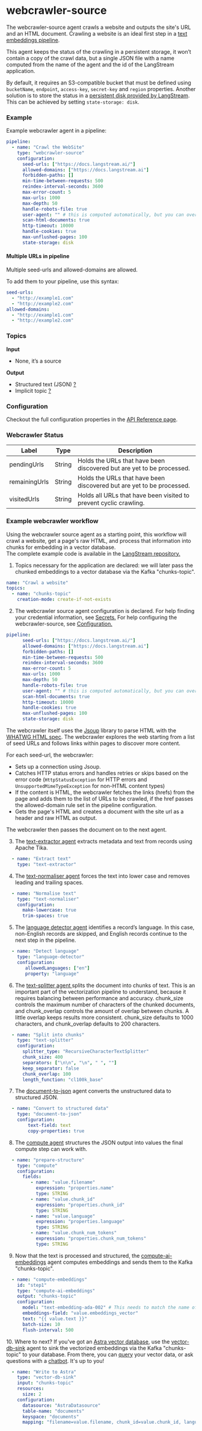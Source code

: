 # webcrawler-source

The webcrawler-source agent crawls a website and outputs the site's URL and an HTML document. Crawling a website is an ideal first step in a [text embeddings pipeline](https://github.com/LangStream/langstream/tree/main/examples/applications/webcrawler-source).

This agent keeps the status of the crawling in a persistent storage, it won’t contain a copy of the crawl data, but a single JSON file with a name computed from the name of the agent and the id of the LangStream application.

By default, it requires an S3-compatible bucket that must be defined using `bucketName`, `endpoint`, `access-key`, `secret-key` and `region` properties.
Another solution is to store the status in a [persistent disk provided by LangStream](../../building-applications/stateful-agents.md). This can be achieved by setting `state-storage: disk`.

### Example

Example webcrawler agent in a pipeline:

```yaml
pipeline:
  - name: "Crawl the WebSite"
    type: "webcrawler-source"
    configuration:
      seed-urls: ["https://docs.langstream.ai/"]
      allowed-domains: ["https://docs.langstream.ai"]
      forbidden-paths: []
      min-time-between-requests: 500
      reindex-interval-seconds: 3600
      max-error-count: 5
      max-urls: 1000
      max-depth: 50
      handle-robots-file: true
      user-agent: "" # this is computed automatically, but you can override it
      scan-html-documents: true
      http-timeout: 10000
      handle-cookies: true
      max-unflushed-pages: 100
      state-storage: disk
```

#### Multiple URLs in pipeline

Multiple seed-urls and allowed-domains are allowed.

To add them to your pipeline, use this syntax:

```yaml
seed-urls:
  - "http://example1.com"
  - "http://example2.com"
allowed-domains:
  - "http://example1.com"
  - "http://example2.com"  
```

### Topics

**Input**

* None, it’s a source

**Output**

* Structured text (JSON) [?](../agent-messaging.md)
* Implicit topic [?](../agent-messaging.md#implicit-input-and-output-topics)

### Configuration

Checkout the full configuration properties in the [API Reference page](../../building-applications/api-reference/agents.md#webcrawler-source).


### Webcrawler Status

| Label         | Type   | Description                                                           |
| ------------- | ------ | --------------------------------------------------------------------- |
| pendingUrls   | String | Holds the URLs that have been discovered but are yet to be processed. |
| remainingUrls | String | Holds the URLs that have been discovered but are yet to be processed. |
| visitedUrls   | String | Holds all URLs that have been visited to prevent cyclic crawling.     |

### Example webcrawler workflow

Using the webcrawler source agent as a starting point, this workflow will crawl a website, get a page's raw HTML, and process that information into chunks for embedding in a vector database.\
The complete example code is available in the [LangStream repository.](https://github.com/LangStream/langstream/tree/main/examples/applications/webcrawler-source)

1. Topics necessary for the application are declared: we will later pass the chunked embeddings to a vector database via the Kafka "chunks-topic".

```yaml
name: "Crawl a website"
topics:
  - name: "chunks-topic"
    creation-mode: create-if-not-exists
```

2. The webcrawler source agent configuration is declared. For help finding your credential information, see [Secrets.](../../building-applications/secrets.md) For help configuring the webcrawler-source, see [Configuration.](webcrawler-source.md#configuration)

```yaml
pipeline:
      seed-urls: ["https://docs.langstream.ai/"]
      allowed-domains: ["https://docs.langstream.ai"]
      forbidden-paths: []
      min-time-between-requests: 500
      reindex-interval-seconds: 3600
      max-error-count: 5
      max-urls: 1000
      max-depth: 50
      handle-robots-file: true
      user-agent: "" # this is computed automatically, but you can override it
      scan-html-documents: true
      http-timeout: 10000
      handle-cookies: true
      max-unflushed-pages: 100
      state-storage: disk
```

The webcrawler itself uses the [Jsoup](https://jsoup.org/) library to parse HTML with the [WHATWG HTML spec](https://html.spec.whatwg.org/multipage/). The webcrawler explores the web starting from a list of seed URLs and follows links within pages to discover more content.&#x20;

For each seed-url, the webcrawler:

* Sets up a connection using Jsoup.&#x20;
* Catches HTTP status errors and handles retries or skips based on the error code (`HttpStatusException` for HTTP errors and `UnsupportedMimeTypeException` for non-HTML content types)
* If the content is HTML, the webcrawler fetches the links (hrefs) from the page and adds them to the list of URLs to be crawled, if the href passes the allowed-domain rule set in the pipeline configuration.
* Gets the page's HTML and creates a document with the site url as a header and raw HTML as output.

The webcrawler then passes the document on to the next agent.

3. The [text-extractor agent](../text-processors/text-extractor.md) extracts metadata and text from records using Apache Tika.&#x20;

```yaml
  - name: "Extract text"
    type: "text-extractor"
```

4. The [text-normaliser agent](../text-processors/text-normaliser.md) forces the text into lower case and removes leading and trailing spaces.&#x20;

```yaml
  - name: "Normalise text"
    type: "text-normaliser"
    configuration:
      make-lowercase: true
      trim-spaces: true
```

5. The [language detector agent](../text-processors/language-detector.md) identifies a record’s language. In this case, non-English records are skipped, and English records continue to the next step in the pipeline.

```yaml
  - name: "Detect language"
    type: "language-detector"
    configuration:
       allowedLanguages: ["en"]
       property: "language"
```

6. The [text-splitter agent ](../text-processors/text-splitter.md)splits the document into chunks of text. This is an important part of the vectorization pipeline to understand, because it requires balancing between performance and accuracy. chunk\_size controls the maximum number of characters of the chunked documents, and chunk\_overlap controls the amount of overlap between chunks. A little overlap keeps results more consistent. chunk\_size defaults to 1000 characters, and chunk\_overlap defaults to 200 characters.

```yaml
  - name: "Split into chunks"
    type: "text-splitter"
    configuration:
      splitter_type: "RecursiveCharacterTextSplitter"
      chunk_size: 400
      separators: ["\n\n", "\n", " ", ""]
      keep_separator: false
      chunk_overlap: 100
      length_function: "cl100k_base"
```

7. The [document-to-json](../text-processors/document-to-json.md) agent converts the unstructured data to structured JSON.&#x20;

```yaml
  - name: "Convert to structured data"
    type: "document-to-json"
    configuration:
        text-field: text
        copy-properties: true
```

8. The [compute agent](../data-transform/compute.md) structures the JSON output into values the final compute step can work with.

```yaml
  - name: "prepare-structure"
    type: "compute"
    configuration:
      fields:
         - name: "value.filename"
           expression: "properties.name"
           type: STRING
         - name: "value.chunk_id"
           expression: "properties.chunk_id"
           type: STRING
         - name: "value.language"
           expression: "properties.language"
           type: STRING
         - name: "value.chunk_num_tokens"
           expression: "properties.chunk_num_tokens"
           type: STRING
```

9. Now that the text is processed and structured, the [compute-ai-embeddings](../ai-actions/compute-ai-embeddings.md) agent computes embeddings and sends them to the Kafka "chunks-topic".

```yaml
  - name: "compute-embeddings"
    id: "step1"
    type: "compute-ai-embeddings"
    output: "chunks-topic"
    configuration:
      model: "text-embedding-ada-002" # This needs to match the name of the model deployment, not the base model
      embeddings-field: "value.embeddings_vector"
      text: "{{ value.text }}"
      batch-size: 10
      flush-interval: 500
```

10\. Where to next? If you've got an [Astra vector database](http://astra.datastax.com), use the [vector-db-sink](vector-db-sink.md) agent to sink the vectorized embeddings via the Kafka "chunks-topic" to your database. From there, you can [query](../text-processors/query-vector-db.md) your vector data, or ask questions with a [chatbot](https://github.com/LangStream/langstream/blob/main/examples/applications/webcrawler-source/chatbot.yaml). It's up to you!

```yaml
  - name: "Write to Astra"
    type: "vector-db-sink"
    input: "chunks-topic"
    resources:
      size: 2
    configuration:
      datasource: "AstraDatasource"
      table-name: "documents"
      keyspace: "documents"
      mapping: "filename=value.filename, chunk_id=value.chunk_id, language=value.language, text=value.text, embeddings_vector=value.embeddings_vector, num_tokens=value.chunk_num_tokens"
```
